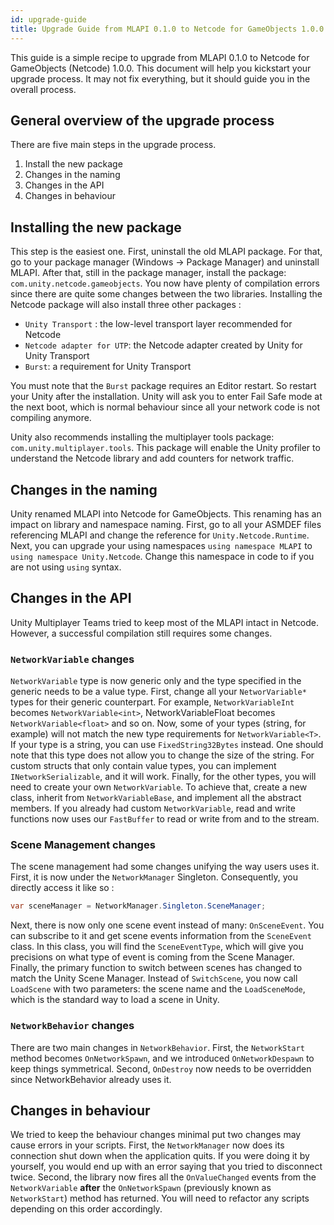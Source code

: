 ```yaml
---
id: upgrade-guide
title: Upgrade Guide from MLAPI 0.1.0 to Netcode for GameObjects 1.0.0
---
```


This guide is a simple recipe to upgrade from MLAPI 0.1.0 to Netcode for GameObjects (Netcode) 1.0.0. This document will help you kickstart your upgrade process. It may not fix everything, but it should guide you in the overall process.

## General overview of the upgrade process

There are five main steps in the upgrade process. 
1. Install the new package
2. Changes in the naming
3. Changes in the API
4. Changes in behaviour

## Installing the new package

This step is the easiest one. First, uninstall the old MLAPI package. For that, go to your package manager (Windows -> Package Manager) and uninstall MLAPI. After that, still in the package manager, install the package: `com.unity.netcode.gameobjects`. You now have plenty of compilation errors since there are quite some changes between the two libraries. 
Installing the Netcode package will also install three other packages : 
- `Unity Transport` : the low-level transport layer recommended for Netcode
- `Netcode adapter for UTP`: the Netcode adapter created by Unity for Unity Transport
- `Burst`: a requirement for Unity Transport

You must note that the `Burst` package requires an Editor restart. So restart your Unity after the installation. Unity will ask you to enter Fail Safe mode at the next boot, which is normal behaviour since all your network code is not compiling anymore.

Unity also recommends installing the multiplayer tools package: `com.unity.multiplayer.tools`. This package will enable the Unity profiler to understand the Netcode library and add counters for network traffic.

## Changes in the naming

Unity renamed MLAPI into Netcode for GameObjects. This renaming has an impact on library and namespace naming. First, go to all your ASMDEF files referencing MLAPI and change the reference for `Unity.Netcode.Runtime`. Next, you can upgrade your using namespaces `using namespace MLAPI` to `using namespace Unity.Netcode`. Change this namespace in code to if you are not using `using` syntax.

## Changes in the API

Unity Multiplayer Teams tried to keep most of the MLAPI intact in Netcode. However, a successful compilation still requires some changes.

### `NetworkVariable` changes

`NetworkVariable` type is now generic only and the type specified in the generic needs to be a value type. First, change all your `NetworVariable*` types for their generic counterpart. For example, `NetworkVariableInt` becomes `NetworkVariable<int>`, NetworkVariableFloat becomes `NetworkVariable<float>` and so on. Now, some of your types (string, for example) will not match the new type requirements for `NetworkVariable<T>`. If your type is a string, you can use `FixedString32Bytes` instead. One should note that this type does not allow you to change the size of the string. For custom structs that only contain value types, you can implement `INetworkSerializable`, and it will work. Finally, for the other types, you will need to create your own `NetworkVariable`. To achieve that, create a new class, inherit from `NetworkVariableBase`, and implement all the abstract members. If you already had custom `NetworkVariable`, read and write functions now uses our `FastBuffer` to read or write from and to the stream. 

### Scene Management changes

The scene management had some changes unifying the way users uses it. First, it is now under the `NetworkManager` Singleton. Consequently, you directly access it like so : 

```csharp
var sceneManager = NetworkManager.Singleton.SceneManager;
```

Next, there is now only one scene event instead of many: `OnSceneEvent`. You can subscribe to it and get scene events information from the `SceneEvent` class. In this class, you will find the `SceneEventType`, which will give you precisions on what type of event is coming from the Scene Manager. Finally, the primary function to switch between scenes has changed to match the Unity Scene Manager. Instead of `SwitchScene`, you now call `LoadScene` with two parameters: the scene name and the `LoadSceneMode`, which is the standard way to load a scene in Unity.

### `NetworkBehavior` changes

There are two main changes in `NetworkBehavior`. First, the `NetworkStart` method becomes `OnNetworkSpawn`, and we introduced `OnNetworkDespawn` to keep things symmetrical. Second, `OnDestroy` now needs to be overridden since NetworkBehavior already uses it.

## Changes in behaviour

We tried to keep the behaviour changes minimal put two changes may cause errors in your scripts. First, the `NetworkManager` now does its connection shut down when the application quits. If you were doing it by yourself, you would end up with an error saying that you tried to disconnect twice. Second, the library now fires all the `OnValueChanged` events from the `NetworkVariable` **after** the `OnNetworkSpawn` (previously known as `NetworkStart`) method has returned. You will need to refactor any scripts depending on this order accordingly.

